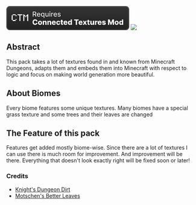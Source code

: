 <a href="https://modrinth.com/mod/continuity"><img src="https://raw.githubusercontent.com/annhilati/devins-badges-extended/8ca058f5334de6146a52578aefc5326fc275aed3/assets/cozy/requires/ctm_vector.svg" height="64"></a> <a href="https://discord.gg/2YvbptpAqz"><img src="https://raw.githubusercontent.com/intergrav/devins-badges/refs/heads/v3/assets/cozy-minimal/social/discord-singular_vector.svg" height="64"></a>

## Abstract
This pack takes a lot of textures found in and known from Minecraft Dungeons, adapts them and embeds them into Minecraft with respect to logic and focus on making world generation more beautiful.

## About Biomes
Every biome features some unique textures. Many biomes have a special grass texture and some trees and their leaves are changed

## The Feature of this pack
Features get added mostly biome-wise.
Since there are a lot of textures I can use there is much room for improvement. And improvement will be there. Everything that doesn't look exactly right will be fixed soon or later!

### Credits
- <a href="https://modrinth.com/resourcepack/knights-dungeon-dirt">Knight's Dungeon Dirt</a></li>
- <a href="https://modrinth.com/resourcepack/better-leaves">Motschen's Better Leaves
